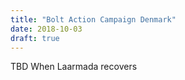 ```yaml
---
title: "Bolt Action Campaign Denmark"
date: 2018-10-03
draft: true
---
```


TBD When Laarmada recovers